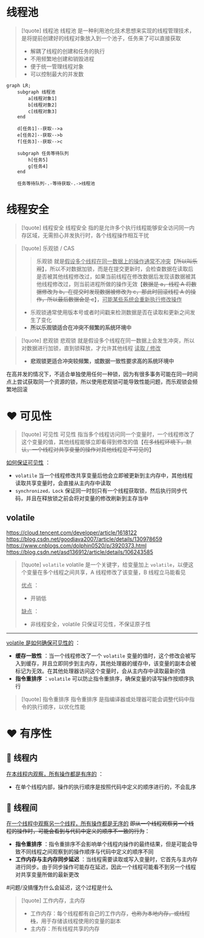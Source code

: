 
# 线程池
>[!quote] 线程池
>线程池 是一种利用池化技术思想来实现的线程管理技术，是将提前创建好的线程对象放入到一个池子，任务来了可以直接获取
>
>- 解耦了线程的创建和任务的执行
>- 不用频繁地创建和销毁进程
>- 便于统一管理线程对象
>- 可以控制最大的并发数

```mermaid
graph LR;
	subgraph 线程池
		a[线程对象1]
		b[线程对象2]
		c[线程对象3]
	end

	d[任务1]--获取-->a
	e[任务2]--获取-->b
	f[任务3]--获取-->c

	subgraph 任务等待队列
		h[任务5]
		g[任务4]
	end

	任务等待队列-.-等待获取-.->线程池
```

# 线程安全
>[!quote] 线程安全
>线程安全 指的是允许多个执行线程能够安全访问同一内存区域，无需担心并发执行时，各个线程操作相互干扰

>[!quote] 乐观锁 / CAS
>>乐观锁 就是<u>假设多个线程在同一数据上的操作通常不冲突</u>【~~所以叫乐观~~】，所以不对数据加锁，而是在提交更新时，会检查数据在读取后是否被其他线程修改过，如果当前线程在修改数据后发现该数据被其他线程修改过，则当前进程所做的操作无效【~~数据是 a，线程 A 将数据修改为 b，在提交时发现数据被修改为 c，那此时回滚线程 A 的操作，所以最后数据会是 c~~】，<u>可能某些系统会重新执行修改操作</u>
>
>- 乐观锁通常使用版本号或者时间戳来检测数据是否在读取和更新之间发生了变化
>- **所以乐观锁适合在冲突不频繁的系统环境中**

>[!quote] 悲观锁
>悲观锁 就是假设多个线程在同一数据上会发生冲突，所以对数据进行加锁，直到锁释放，才允许其他线程 <u>读取 / 修改</u>
>
>- **悲观锁更适合冲突较频繁，或数据一致性要求高的系统环境中**

在高并发的情况下，不适合单独使用任何一种锁，因为有很多事务可能在同一时间点上尝试获取同一个资源的锁，所以使用悲观锁可能导致性能问题，而乐观锁会频繁地回滚


# ❤️ 可见性
>[!quote] 可见性
>可见性 指当多个线程访问同一个变量时，一个线程修改了这个变量的值，其他线程能够立即看得到修改的值【~~在多线程环境下，默认，一个线程对共享变量的操作对其他线程是不可见的~~】

<u>如何保证可见性</u> ：
- `volatile` 当一个线程修改共享变量后他会立即被更新到主内存中，其他线程读取共享变量时，会直接从主内存中读取
- `synchronized，Lock` 保证同一时刻只有一个线程获取锁，然后执行同步代码，并且在释放锁之前会将对变量的修改刷新到主存当中

## volatile
https://cloud.tencent.com/developer/article/1618122
https://blog.csdn.net/goodjava2007/article/details/130978659
https://www.cnblogs.com/dolphin0520/p/3920373.html
https://blog.csdn.net/asd136912/article/details/106243585

>[!quote] `volatile`
>volatile 是一个关键字，给变量加上 `volatile`，以便这个变量在多个线程之间共享，A 线程修改了该变量，B 线程立马能看见
>
><u>优点</u> ：
>- 开销低
>
><u>缺点</u> ：
>- 非线程安全，volatile 只保证可见性，不保证原子性

---

<u>volatile 是如何确保可见性的</u> ：
- **缓存一致性** ：当一个线程修改了一个 `volatile` 变量的值时，这个修改会被写入到缓存，并且立即同步到主内存，其他处理器的缓存中，该变量的副本会被标记为无效。在其他处理器访问这个变量时，会从主内存中读取最新的值
- **指令重排序** ：`volatile` 可以防止指令重排序，确保变量的读写操作按顺序执行

>[!quote] 指令重排序
>指令重排序 是指编译器或处理器可能会调整代码中指令的执行顺序，以优化性能

# ❤️ 有序性
## 💛 线程内
<u>在本线程内观察，所有操作都是有序的</u> ：
- 在单个线程内部，操作的执行顺序是按照代码中定义的顺序进行的，不会乱序


## 💛 线程间
<u>在一个线程中观察另一个线程，所有操作都是无序的</u> ~~即从一个线程观察另一个线程的操作时，可能会看到与代码中定义的顺序不一致的行为~~：
- **指令重排序** ：指令重排序不会影响单个线程内操作的最终结果，但是可能会导致不同线程之间观察到的操作顺序与代码中定义的顺序不同
- **工作内存与主内存同步延迟** ：当线程需要读取或写入变量时，它首先与主内存进行同步。由于同步操作可能存在延迟，因此一个线程可能看不到另一个线程对共享变量所做的最新更改

#问题/没搞懂为什么会延迟，这个过程是什么  

>[!quote] 工作内存，主内存
>- 工作内存：每个线程都有自己的工作内存，~~也称为本地内存，或线程栈~~，用于存储该线程使用的变量的副本
>- 主内存：所有线程共享的内存





